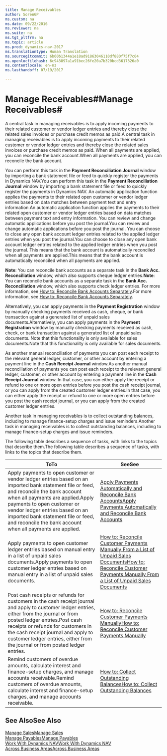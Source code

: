 ```yaml
---
title: Manage Receivables
author: SorenGP
ms.custom: na
ms.date: 09/22/2016
ms.reviewer: na
ms.suite: na
ms.tgt_pltfrm: na
ms.topic: article
ms.prod: dynamics-nav-2017
ms.translationtype: Human Translation
ms.sourcegitcommit: 6b60b1344a1e18ad91863046110df880f75f7c04
ms.openlocfilehash: 6c943897a1a91bec26fe20a7b320bcd3617326a0
ms.contentlocale: en-nz
ms.lasthandoff: 07/19/2017

---
```


# <a name="manage-receivables"></a><span data-ttu-id="a2764-102">Manage Receivables#</span><span class="sxs-lookup"><span data-stu-id="a2764-102">Manage Receivables#</span></span>
<span data-ttu-id="a2764-103">A central task in managing receivables is to apply incoming payments to their related customer or vendor ledger entries and thereby close the related sales invoices or purchase credit memos as paid.</span><span class="sxs-lookup"><span data-stu-id="a2764-103">A central task in managing receivables is to apply incoming payments to their related customer or vendor ledger entries and thereby close the related sales invoices or purchase credit memos as paid.</span></span> <span data-ttu-id="a2764-104">When all payments are applied, you can reconcile the bank account.</span><span class="sxs-lookup"><span data-stu-id="a2764-104">When all payments are applied, you can reconcile the bank account.</span></span>  

<span data-ttu-id="a2764-105">You can perform this task in the **Payment Reconciliation Journal** window by importing a bank statement file or feed to quickly register the payments in Dynamics NAV.</span><span class="sxs-lookup"><span data-stu-id="a2764-105">You can perform this task in the **Payment Reconciliation Journal** window by importing a bank statement file or feed to quickly register the payments in Dynamics NAV.</span></span> <span data-ttu-id="a2764-106">An automatic application function applies the payments to their related open customer or vendor ledger entries based on data matches between payment text and entry information.</span><span class="sxs-lookup"><span data-stu-id="a2764-106">An automatic application function applies the payments to their related open customer or vendor ledger entries based on data matches between payment text and entry information.</span></span> <span data-ttu-id="a2764-107">You can review and change automatic applications before you post the journal.</span><span class="sxs-lookup"><span data-stu-id="a2764-107">You can review and change automatic applications before you post the journal.</span></span> <span data-ttu-id="a2764-108">You can choose to close any open bank account ledger entries related to the applied ledger entries when you post the journal.</span><span class="sxs-lookup"><span data-stu-id="a2764-108">You can choose to close any open bank account ledger entries related to the applied ledger entries when you post the journal.</span></span> <span data-ttu-id="a2764-109">This means that the bank account is automatically reconciled when all payments are applied.</span><span class="sxs-lookup"><span data-stu-id="a2764-109">This means that the bank account is automatically reconciled when all payments are applied.</span></span>

<span data-ttu-id="a2764-110">**Note**: You can reconcile bank accounts as a separate task in the **Bank Acc. Reconciliation** window, which also supports cheque ledger entries.</span><span class="sxs-lookup"><span data-stu-id="a2764-110">**Note**: You can reconcile bank accounts as a separate task in the **Bank Acc. Reconciliation** window, which also supports check ledger entries.</span></span> <span data-ttu-id="a2764-111">For more information, see [How to: Reconcile Bank Accounts Separately](bank-how-reconcile-bank-accounts-separately.md).</span><span class="sxs-lookup"><span data-stu-id="a2764-111">For more information, see [How to: Reconcile Bank Accounts Separately](bank-how-reconcile-bank-accounts-separately.md).</span></span>

<span data-ttu-id="a2764-112">Alternatively, you can apply payments in the **Payment Registration** window by manually checking payments received as cash, cheque, or bank transaction against a generated list of unpaid sales documents.</span><span class="sxs-lookup"><span data-stu-id="a2764-112">Alternatively, you can apply payments in the **Payment Registration** window by manually checking payments received as cash, check, or bank transaction against a generated list of unpaid sales documents.</span></span> <span data-ttu-id="a2764-113">Note that this functionality is only available for sales documents.</span><span class="sxs-lookup"><span data-stu-id="a2764-113">Note that this functionality is only available for sales documents.</span></span>

<span data-ttu-id="a2764-114">As another manual reconciliation of payments you can post each receipt to the relevant general ledger, customer, or other account by entering a payment line in the **Cash Receipt Journal** window.</span><span class="sxs-lookup"><span data-stu-id="a2764-114">As another manual reconciliation of payments you can post each receipt to the relevant general ledger, customer, or other account by entering a payment line in the **Cash Receipt Journal** window.</span></span> <span data-ttu-id="a2764-115">In that case, you can either apply the receipt or refund to one or more open entries before you post the cash receipt journal, or you can apply from the created customer ledger entries.</span><span class="sxs-lookup"><span data-stu-id="a2764-115">In that case, you can either apply the receipt or refund to one or more open entries before you post the cash receipt journal, or you can apply from the created customer ledger entries.</span></span>

<span data-ttu-id="a2764-116">Another task in managing receivables is to collect outstanding balances, including to manage finance-setup charges and issue reminders.</span><span class="sxs-lookup"><span data-stu-id="a2764-116">Another task in managing receivables is to collect outstanding balances, including to manage finance-setup charges and issue reminders.</span></span>

<span data-ttu-id="a2764-117">The following table describes a sequence of tasks, with links to the topics that describe them.</span><span class="sxs-lookup"><span data-stu-id="a2764-117">The following table describes a sequence of tasks, with links to the topics that describe them.</span></span>

|<span data-ttu-id="a2764-118">To</span><span class="sxs-lookup"><span data-stu-id="a2764-118">To</span></span> |<span data-ttu-id="a2764-119">See</span><span class="sxs-lookup"><span data-stu-id="a2764-119">See</span></span> |
|---|----|
|<span data-ttu-id="a2764-120">Apply payments to open customer or vendor ledger entries based on an imported bank statement file or feed, and reconcile the bank account when all payments are applied.</span><span class="sxs-lookup"><span data-stu-id="a2764-120">Apply payments to open customer or vendor ledger entries based on an imported bank statement file or feed, and reconcile the bank account when all payments are applied.</span></span>|[<span data-ttu-id="a2764-121">Apply Payments Automatically and Reconcile Bank Accounts</span><span class="sxs-lookup"><span data-stu-id="a2764-121">Apply Payments Automatically and Reconcile Bank Accounts</span></span>](receivables-apply-payments-auto-reconcile-bank-accounts.md)|
|<span data-ttu-id="a2764-122">Apply payments to open customer ledger entries based on manual entry in a list of unpaid sales documents.</span><span class="sxs-lookup"><span data-stu-id="a2764-122">Apply payments to open customer ledger entries based on manual entry in a list of unpaid sales documents.</span></span> | [<span data-ttu-id="a2764-123">How to: Reconcile Customer Payments Manually From a List of Unpaid Sales Documents</span><span class="sxs-lookup"><span data-stu-id="a2764-123">How to: Reconcile Customer Payments Manually From a List of Unpaid Sales Documents</span></span>](receivables-how-reconcile-customer-payments-list-unpaid-sales-documents.md)|
|<span data-ttu-id="a2764-124">Post cash receipts or refunds for customers in the cash receipt journal and apply to customer ledger entries, either from the journal or from posted ledger entries.</span><span class="sxs-lookup"><span data-stu-id="a2764-124">Post cash receipts or refunds for customers in the cash receipt journal and apply to customer ledger entries, either from the journal or from posted ledger entries.</span></span> | [<span data-ttu-id="a2764-125">How to: Reconcile Customer Payments Manually</span><span class="sxs-lookup"><span data-stu-id="a2764-125">How to: Reconcile Customer Payments Manually</span></span>](receivables-how-apply-sales-transactions-manually.md) |
|<span data-ttu-id="a2764-126">Remind customers of overdue amounts, calculate interest and finance-setup charges, and manage accounts receivable.</span><span class="sxs-lookup"><span data-stu-id="a2764-126">Remind customers of overdue amounts, calculate interest and finance-setup charges, and manage accounts receivable.</span></span> | [<span data-ttu-id="a2764-127">How to: Collect Outstanding Balances</span><span class="sxs-lookup"><span data-stu-id="a2764-127">How to: Collect Outstanding Balances</span></span>](receivables-collect-outstanding-balances.md) |

## <a name="see-also"></a><span data-ttu-id="a2764-128">See Also</span><span class="sxs-lookup"><span data-stu-id="a2764-128">See Also</span></span>
[<span data-ttu-id="a2764-129">Manage Sales</span><span class="sxs-lookup"><span data-stu-id="a2764-129">Manage Sales</span></span>](sales-manage-sales.md)  
[<span data-ttu-id="a2764-130">Manage Payables</span><span class="sxs-lookup"><span data-stu-id="a2764-130">Manage Payables</span></span>](payables-manage-payables.md)  
[<span data-ttu-id="a2764-131">Work With Dynamics NAV</span><span class="sxs-lookup"><span data-stu-id="a2764-131">Work With Dynamics NAV</span></span>](ui-work-product.md)  
[<span data-ttu-id="a2764-132">Across Business Areas</span><span class="sxs-lookup"><span data-stu-id="a2764-132">Across Business Areas</span></span>](ui-across-business-areas.md)


